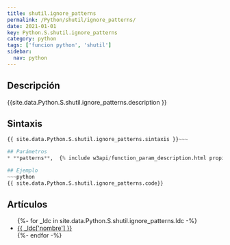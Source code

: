 ```yaml
---
title: shutil.ignore_patterns
permalink: /Python/shutil/ignore_patterns/
date: 2021-01-01
key: Python.S.shutil.ignore_patterns
category: python
tags: ['funcion python', 'shutil']
sidebar: 
  nav: python
---
```


## Descripción
{{site.data.Python.S.shutil.ignore_patterns.description }}

## Sintaxis
~~~python
{{ site.data.Python.S.shutil.ignore_patterns.sintaxis }}~~~

## Parámetros
* **patterns**,  {% include w3api/function_param_description.html propiedad=site.data.Python.S.shutil.ignore_patterns valor="patterns" %}

## Ejemplo
~~~python
{{ site.data.Python.S.shutil.ignore_patterns.code}}
~~~

## Artículos
<ul>
{%- for _ldc in site.data.Python.S.shutil.ignore_patterns.ldc -%}
   <li>
       <a href="{{_ldc['url'] }}">{{ _ldc['nombre'] }}</a>
   </li>
{%- endfor -%}
</ul>
